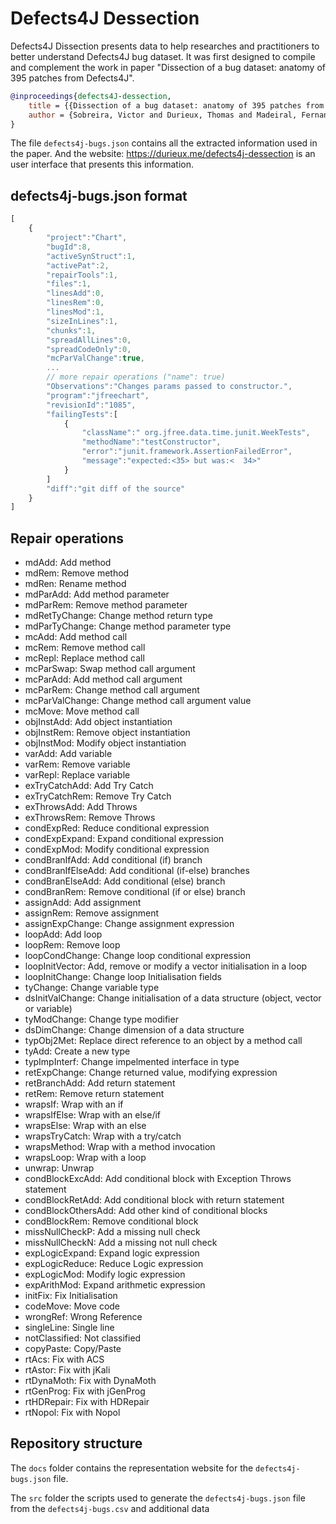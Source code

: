 # Defects4J Dessection

Defects4J Dissection presents data to help researches and practitioners to better understand Defects4J bug dataset. 
It was first designed to compile and complement the work in paper "Dissection of a bug dataset: anatomy of 395 patches from Defects4J".

```bibtex
@inproceedings{defects4J-dessection,
    title = {{Dissection of a bug dataset: anatomy of 395 patches from Defects4J}},
    author = {Sobreira, Victor and Durieux, Thomas and Madeiral, Fernanda and Monperrus, Martin and Maia, Marcelo A.}
}
```

The file `defects4j-bugs.json` contains all the extracted information used in the paper.
And the website: https://durieux.me/defects4j-dessection is an user interface that presents this information.

## defects4j-bugs.json format

```js
[
	{
		"project":"Chart",
		"bugId":8,
		"activeSynStruct":1,
		"activePat":2,
		"repairTools":1,
		"files":1,
		"linesAdd":0,
		"linesRem":0,
		"linesMod":1,
		"sizeInLines":1,
		"chunks":1,
		"spreadAllLines":0,
		"spreadCodeOnly":0,
		"mcParValChange":true,
		... 
		// more repair operations ("name": true)
		"Observations":"Changes params passed to constructor.",
		"program":"jfreechart",
		"revisionId":"1085",
		"failingTests":[
			{
				"className":" org.jfree.data.time.junit.WeekTests",
				"methodName":"testConstructor",
				"error":"junit.framework.AssertionFailedError",
				"message":"expected:<35> but was:<	34>"
			}
		]
		"diff":"git diff of the source"
	}
]
```

## Repair operations

 * mdAdd: Add method
 * mdRem: Remove method
 * mdRen: Rename method
 * mdParAdd: Add method parameter
 * mdParRem: Remove method parameter
 * mdRetTyChange: Change method return type
 * mdParTyChange: Change method parameter type
 * mcAdd: Add method call
 * mcRem: Remove method call
 * mcRepl: Replace method call
 * mcParSwap: Swap method call argument
 * mcParAdd: Add method call argument
 * mcParRem: Change method call argument
 * mcParValChange: Change method call argument value
 * mcMove: Move method call
 * objInstAdd: Add object instantiation
 * objInstRem: Remove object instantiation
 * objInstMod: Modify object instantiation
 * varAdd: Add variable
 * varRem: Remove variable
 * varRepl: Replace variable
 * exTryCatchAdd: Add Try Catch
 * exTryCatchRem: Remove Try Catch
 * exThrowsAdd: Add Throws
 * exThrowsRem: Remove Throws
 * condExpRed: Reduce conditional expression
 * condExpExpand: Expand conditional expression
 * condExpMod: Modify conditional expression
 * condBranIfAdd: Add conditional (if) branch
 * condBranIfElseAdd: Add conditional (if-else) branches
 * condBranElseAdd: Add conditional (else) branch
 * condBranRem: Remove conditional (if or else) branch
 * assignAdd: Add assignment
 * assignRem: Remove assignment
 * assignExpChange: Change assignment expression
 * loopAdd: Add loop
 * loopRem: Remove loop
 * loopCondChange: Change loop conditional expression
 * loopInitVector: Add, remove or modify a vector initialisation in a loop
 * loopInitChange: Change loop Initialisation fields
 * tyChange: Change variable type
 * dsInitValChange: Change initialisation of a data structure (object, vector or variable)
 * tyModChange: Change type modifier
 * dsDimChange: Change dimension of a data structure
 * typObj2Met: Replace direct reference to an object by a method call
 * tyAdd: Create a new type
 * typImpInterf: Change impelmented interface in type
 * retExpChange: Change returned value, modifying expression
 * retBranchAdd: Add return statement
 * retRem: Remove return statement
 * wrapsIf: Wrap with an if
 * wrapsIfElse: Wrap with an else/if
 * wrapsElse: Wrap with an else
 * wrapsTryCatch: Wrap with a try/catch
 * wrapsMethod: Wrap with a method invocation
 * wrapsLoop: Wrap with a loop
 * unwrap: Unwrap
 * condBlockExcAdd: Add conditional block with Exception Throws statement
 * condBlockRetAdd: Add conditional block with return statement
 * condBlockOthersAdd: Add other kind of conditional blocks
 * condBlockRem: Remove conditional block
 * missNullCheckP: Add a missing null check
 * missNullCheckN: Add a missing not null check
 * expLogicExpand: Expand logic expression
 * expLogicReduce: Reduce Logic expression
 * expLogicMod: Modify logic expression
 * expArithMod: Expand arithmetic expression
 * initFix: Fix Initialisation
 * codeMove: Move code
 * wrongRef: Wrong Reference
 * singleLine: Single line
 * notClassified: Not classified
 * copyPaste: Copy/Paste
 * rtAcs: Fix with ACS
 * rtAstor: Fix with jKali
 * rtDynaMoth: Fix with DynaMoth
 * rtGenProg: Fix with jGenProg
 * rtHDRepair: Fix with HDRepair
 * rtNopol: Fix with Nopol

## Repository structure

The `docs` folder contains the representation website for the `defects4j-bugs.json` file.

The `src` folder the scripts used to generate the `defects4j-bugs.json` file from the `defects4j-bugs.csv` and additional data

